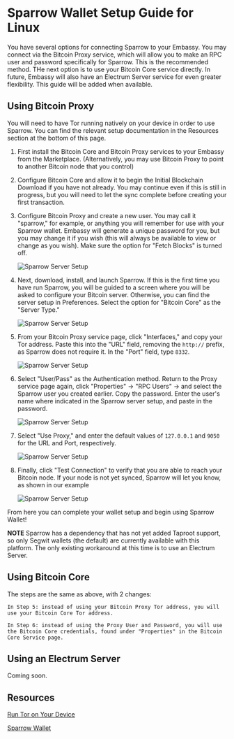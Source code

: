 # Sparrow Wallet Setup Guide for Linux

You have several options for connecting Sparrow to your Embassy.  You may connect via the Bitcoin Proxy service, which will allow you to make an RPC user and password specifically for Sparrow.  This is the recommended method.  THe next option is to use your Bitcoin Core service directly.  In future, Embassy will also have an Electrum Server service for even greater flexibility.  This guide will be added when available.

## Using Bitcoin Proxy

You will need to have Tor running natively on your device in order to use Sparrow.  You can find the relevant setup documentation in the Resources section at the bottom of this page.

1. First install the Bitcoin Core and Bitcoin Proxy services to your Embassy from the Marketplace.  (Alternatively, you may use Bitcoin Proxy to point to another Bitcoin node that you control)

2. Configure Bitcoin Core and allow it to begin the Initial Blockchain Download if you have not already.  You may continue even if this is still in progress, but you will need to let the sync complete before creating your first transaction.

3. Configure Bitcoin Proxy and create a new user.  You may call it "sparrow," for example, or anything you will remember for use with your Sparrow wallet.  Embassy will generate a unique password for you, but you may change it if you wish (this will always be available to view or change as you wish).  Make sure the option for "Fetch Blocks" is turned off.

    ![Sparrow Server Setup](./assets/sparrow-linux-server-setup0.png "Setup Bitcoin Proxy")

4. Next, download, install, and launch Sparrow.  If this is the first time you have run Sparrow, you will be guided to a screen where you will be asked to configure your Bitcoin server.  Otherwise, you can find the server setup in Preferences.  Select the option for "Bitcoin Core" as the "Server Type."

    ![Sparrow Server Setup](./assets/sparrow-linux-server-setup2.png "Setup Your Bitcoin Server")

5. From your Bitcoin Proxy service page, click "Interfaces," and copy your Tor address.  Paste this into the "URL" field, removing the `http://` prefix, as Sparrow does not require it.  In the "Port" field, type `8332`.

    ![Sparrow Server Setup](./assets/sparrow-linux-server-setup3.png "Enter URL & Port")

6. Select "User/Pass" as the Authentication method.  Return to the Proxy service page again, click "Properties" -> "RPC Users" -> and select the Sparrow user you created earlier.  Copy the password.  Enter the user's name where indicated in the Sparrow server setup, and paste in the password.

    ![Sparrow Server Setup](./assets/sparrow-linux-server-setup4.png "Add RPC User & Password")

7. Select "Use Proxy," and enter the default values of `127.0.0.1` and `9050` for the URL and Port, respectively.

    ![Sparrow Server Setup](./assets/sparrow-linux-server-setup5.png "Use Tor Proxy")

8. Finally, click "Test Connection" to verify that you are able to reach your Bitcoin node.  If your node is not yet synced, Sparrow will let you know, as shown in our example

    ![Sparrow Server Setup](./assets/sparrow-linux-server-setup6.png "Test Connection")

From here you can complete your wallet setup and begin using Sparrow Wallet!

**NOTE** Sparrow has a dependency that has not yet added Taproot support, so only Segwit wallets (the default) are currently available with this platform.  The only existing workaround at this time is to use an Electrum Server.

## Using Bitcoin Core

The steps are the same as above, with 2 changes:

    In Step 5: instead of using your Bitcoin Proxy Tor address, you will use your Bitcoin Core Tor address.

    In Step 6: instead of using the Proxy User and Password, you will use the Bitcoin Core credentials, found under "Properties" in the Bitcoin Core Service page.

## Using an Electrum Server

Coming soon.

## Resources

[Run Tor on Your Device](https://start9.com/support/user-manual/configuration/tor-setup/tor-os/)

[Sparrow Wallet](https://sparrowwallet.com/)
